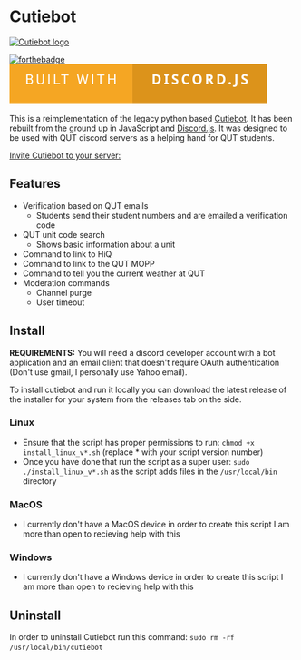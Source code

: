 # Cutiebot

[![Cutiebot logo](https://cdn.discordapp.com/app-icons/1055472048899641365/4d6ff8bb2f760373dd8a41e77300e73a.png)](https://discord.com/api/oauth2/authorize?client_id=1055472048899641365&permissions=8&scope=bot%20applications.commands)

[![forthebadge](https://forthebadge.com/images/badges/made-with-javascript.svg)](https://www.javascript.com/) [![forthebadge](images/built%20with-discord.js-.svg)](https://discord.js.org/)

This is a reimplementation of the legacy python based [Cutiebot](https://github.com/cutiedevs/LegacyDiscordQUTVerificationBot). It has been rebuilt from the ground up in JavaScript and [Discord.js](https://discord.js.org/). It was designed to be used with QUT discord servers as a helping hand for QUT students.

[Invite Cutiebot to your server:](https://discord.com/api/oauth2/authorize?client_id=1055472048899641365&permissions=19132969380982&scope=bot%20applications.commands)

## Features

 - Verification based on QUT emails
   - Students send their student numbers and are emailed a verification code
 - QUT unit code search
   - Shows basic information about a unit
 - Command to link to HiQ
 - Command to link to the QUT MOPP
 - Command to tell you the current weather at QUT
 - Moderation commands
   - Channel purge
   - User timeout

## Install

**REQUIREMENTS:**
You will need a discord developer account with a bot application and an email client that doesn't require OAuth authentication (Don't use gmail, I personally use Yahoo email).

To install cutiebot and run it locally you can download the latest release of the installer for your system from the releases tab on the side.

### Linux
 - Ensure that the script has proper permissions to run: `chmod +x install_linux_v*.sh` (replace * with your script version number)
 - Once you have done that run the script as a super user: `sudo ./install_linux_v*.sh` as the script adds files in the `/usr/local/bin` directory

### MacOS

 - I currently don't have a MacOS device in order to create this script I am more than open to recieving help with this

### Windows

- I currently don't have a Windows device in order to create this script I am more than open to recieving help with this

## Uninstall

In order to uninstall Cutiebot run this command: `sudo rm -rf /usr/local/bin/cutiebot`
